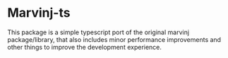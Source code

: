 # Marvinj-ts
This package is a simple typescript port of the original marvinj package/library,
that also includes minor performance improvements and other things to improve the development experience.